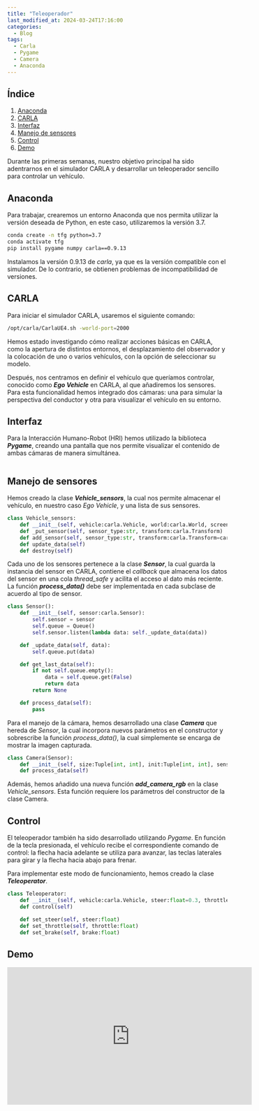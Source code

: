```yaml
---
title: "Teleoperador"
last_modified_at: 2024-03-24T17:16:00
categories:
  - Blog
tags:
  - Carla
  - Pygame
  - Camera
  - Anaconda
---
```


## Índice
1. [Anaconda](#anaconda)
2. [CARLA](#carla)
3. [Interfaz](#interfaz)
4. [Manejo de sensores](#manejo-de-sensores)
5. [Control](#control)
6. [Demo](#demo)

Durante las primeras semanas, nuestro objetivo principal ha sido adentrarnos en el simulador CARLA y desarrollar un teleoperador sencillo para controlar un vehículo.

## Anaconda

Para trabajar, crearemos un entorno Anaconda que nos permita utilizar la versión deseada de Python, en este caso, utilizaremos la versión 3.7.

```bash
conda create -n tfg python=3.7
conda activate tfg
pip install pygame numpy carla==0.9.13
```

Instalamos la versión 0.9.13 de *carla*, ya que es la versión compatible con el simulador. De lo contrario, se obtienen problemas de incompatibilidad de versiones.

## CARLA

Para iniciar el simulador CARLA, usaremos el siguiente comando:
```bash
/opt/carla/CarlaUE4.sh -world-port=2000
```

Hemos estado investigando cómo realizar acciones básicas en CARLA, como la apertura de distintos entornos, el desplazamiento del observador y la colocación de uno o varios vehículos, con la opción de seleccionar su modelo.

Después, nos centramos en definir el vehículo que queríamos controlar, conocido como ***Ego Vehicle*** en CARLA, al que añadiremos los sensores. Para esta funcionalidad hemos integrado dos cámaras: una para simular la perspectiva del conductor y otra para visualizar el vehículo en su entorno.

## Interfaz

Para la Interacción Humano-Robot (HRI) hemos utilizado la biblioteca ***Pygame***, creando una pantalla que nos permite visualizar el contenido de ambas cámaras de manera simultánea.
<figure class="align-center" style="max-width: 100%">
  <img src="{{ site.url }}{{ site.baseurl }}/images/teleoperator/interface.png" alt="">
</figure>

## Manejo de sensores

Hemos creado la clase ***Vehicle_sensors***, la cual nos permite almacenar el vehículo, en nuestro caso *Ego Vehicle*, y una lista de sus sensores.
```python
class Vehicle_sensors:
    def __init__(self, vehicle:carla.Vehicle, world:carla.World, screen:pygame.Surface)
    def _put_sensor(self, sensor_type:str, transform:carla.Transform)
    def add_sensor(self, sensor_type:str, transform:carla.Transform=carla.Transform())
    def update_data(self)
    def destroy(self)
```

Cada uno de los sensores pertenece a la clase ***Sensor***, la cual guarda la instancia del sensor en CARLA, contiene el *callback* que almacena los datos del sensor en una cola *thread_safe* y acilita el acceso al dato más reciente. La función ***process_data()*** debe ser implementada en cada subclase de acuerdo al tipo de sensor.
```python
class Sensor():
    def __init__(self, sensor:carla.Sensor):
        self.sensor = sensor
        self.queue = Queue()
        self.sensor.listen(lambda data: self._update_data(data))

    def _update_data(self, data):
        self.queue.put(data)

    def get_last_data(self):
        if not self.queue.empty():
            data = self.queue.get(False) 
            return data
        return None

    def process_data(self):
        pass
```

Para el manejo de la cámara, hemos desarrollado una clase ***Camera*** que hereda de *Sensor*, la cual incorpora nuevos parámetros en el constructor y sobrescribe la función *process_data()*, la cual simplemente se encarga de mostrar la imagen capturada.
```python
class Camera(Sensor):      
    def __init__(self, size:Tuple[int, int], init:Tuple[int, int], sensor:carla.Sensor, screen:pygame.Surface)
    def process_data(self)
```
Además, hemos añadido una nueva función ***add_camera_rgb*** en la clase *Vehicle_sensors*. Esta función requiere los parámetros del constructor de la clase Camera.

## Control 

El teleoperador también ha sido desarrollado utilizando *Pygame*. En función de la tecla presionada, el vehículo recibe el correspondiente comando de control: la flecha hacia adelante se utiliza para avanzar, las teclas laterales para girar y la flecha hacia abajo para frenar.

Para implementar este modo de funcionamiento, hemos creado la clase ***Teleoperator***.
```python
class Teleoperator:
    def __init__(self, vehicle:carla.Vehicle, steer:float=0.3, throttle:float=0.6, brake:float=1.0)
    def control(self)

    def set_steer(self, steer:float)
    def set_throttle(self, throttle:float)
    def set_brake(self, brake:float)
```

## Demo

<iframe width="560" height="315" src="https://www.youtube.com/embed/4Zh4QxjANoQ?si=RHRC45ch-WrZsOHz" title="YouTube video player" frameborder="0" allow="accelerometer; autoplay; clipboard-write; encrypted-media; gyroscope; picture-in-picture; web-share" allowfullscreen></iframe>
